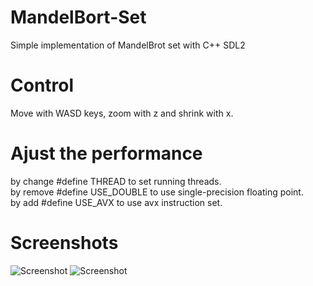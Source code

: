 # MandelBort-Set
Simple implementation of MandelBrot set with C++ SDL2

# Control
Move with WASD keys, zoom with z and shrink with x.  

# Ajust the performance
by change #define THREAD to set running threads.  
by remove #define USE_DOUBLE to use single-precision floating point.   
by add #define USE_AVX to use avx instruction set.   

# Screenshots
![Screenshot](screenshot0.bmp)
![Screenshot](screenshot1.bmp)
